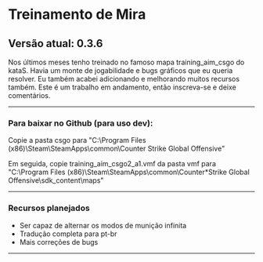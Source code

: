 # Treinamento de Mira 
## Versão atual: 0.3.6

Nos últimos meses tenho treinado no famoso mapa training_aim_csgo do kataS.
Havia um monte de jogabilidade e bugs gráficos que eu queria resolver.
Eu também acabei adicionando e melhorando muitos recursos também.
Este é um trabalho em andamento, então inscreva-se e deixe comentários.

----

### Para baixar no Github (para uso dev):

Copie a pasta csgo para
"C:\Program Files (x86)\Steam\SteamApps\common\Counter Strike Global Offensive"

Em seguida, copie training_aim_csgo2_a1.vmf da pasta vmf para
"C:\Program Files (x86)\Steam\SteamApps\common\Counter*Strike Global Offensive\sdk_content\maps"

----

### Recursos planejados
* Ser capaz de alternar os modos de munição infinita
* Tradução completa para pt-br
* Mais correções de bugs

----
